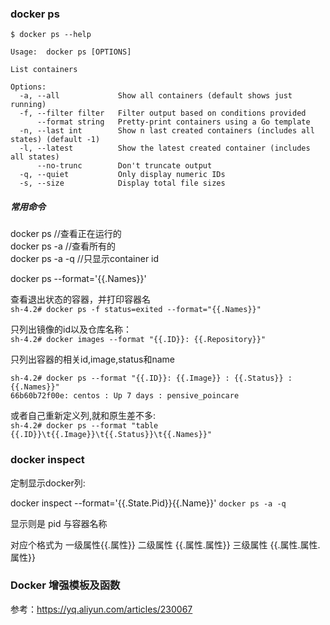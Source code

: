 ###  docker ps 

`$ docker ps --help`

```
Usage:	docker ps [OPTIONS]

List containers

Options:
  -a, --all             Show all containers (default shows just running)
  -f, --filter filter   Filter output based on conditions provided
      --format string   Pretty-print containers using a Go template
  -n, --last int        Show n last created containers (includes all states) (default -1)
  -l, --latest          Show the latest created container (includes all states)
      --no-trunc        Don't truncate output
  -q, --quiet           Only display numeric IDs
  -s, --size            Display total file sizes
 ```
 
  #####  常用命令
  docker ps                 //查看正在运行的  
  docker ps -a             //查看所有的  
  docker ps -a -q         //只显示container id   
  
  docker ps --format='{{.Names}}'
  
查看退出状态的容器，并打印容器名  
`sh-4.2# docker ps -f status=exited --format="{{.Names}}"`

只列出镜像的id以及仓库名称：  
`sh-4.2# docker images --format "{{.ID}}: {{.Repository}}"`


只列出容器的相关id,image,status和name      
```
sh-4.2# docker ps --format "{{.ID}}: {{.Image}} : {{.Status}} : {{.Names}}"
66b60b72f00e: centos : Up 7 days : pensive_poincare
```
或者自己重新定义列,就和原生差不多:    
`sh-4.2# docker ps --format "table {{.ID}}\t{{.Image}}\t{{.Status}}\t{{.Names}}"`

### docker inspect 

定制显示docker列:

docker inspect --format='{{.State.Pid}}{{.Name}}' `docker ps -a -q`

显示则是 pid 与容器名称

对应个格式为 一级属性{{.属性}} 二级属性 {{.属性.属性}} 三级属性 {{.属性.属性.属性}}


###  Docker 增强模板及函数

参考：https://yq.aliyun.com/articles/230067

